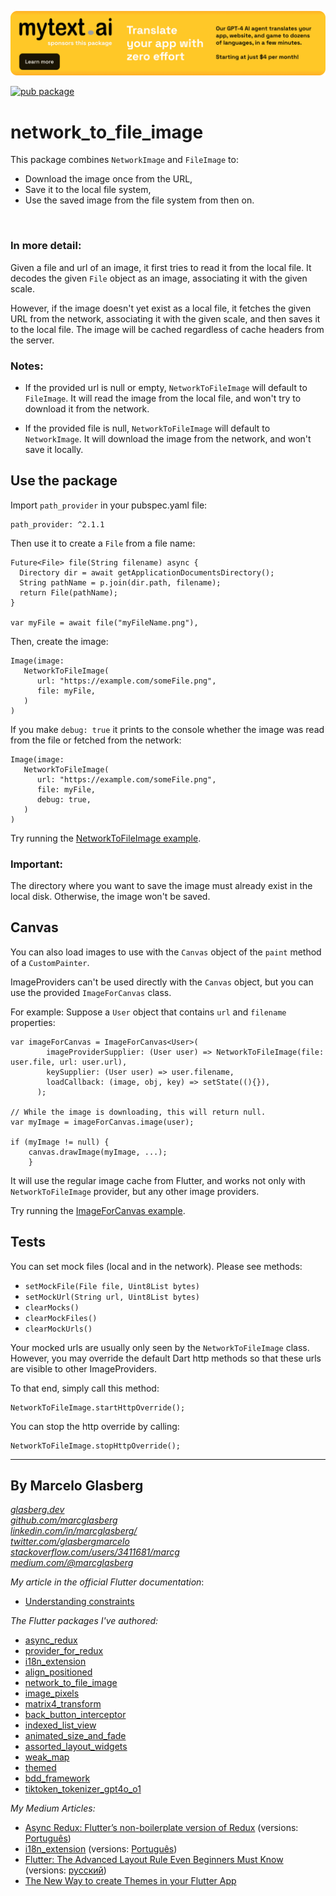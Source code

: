 [![](./example/SponsoredByMyTextAi.png)](https://mytext.ai)

[![pub package](https://img.shields.io/pub/v/network_to_file_image.svg)](https://pub.dartlang.org/packages/network_to_file_image)

# network_to_file_image

This package combines `NetworkImage` and `FileImage` to:

* Download the image once from the URL,
* Save it to the local file system,
* Use the saved image from the file system from then on.

<br>

### In more detail:

Given a file and url of an image, it first tries to read it from the local file. It decodes the
given `File` object as an image, associating it with the given scale.

However, if the image doesn't yet exist as a local file, it fetches the given URL from the network,
associating it with the given scale, and then saves it to the local file. The image will be cached
regardless of cache headers from the server.

### Notes:

- If the provided url is null or empty, `NetworkToFileImage` will default to `FileImage`. It will
  read the image from the local file, and won't try to download it from the network.
            

- If the provided file is null, `NetworkToFileImage` will default to `NetworkImage`. It will
  download the image from the network, and won't save it locally.

## Use the package

Import `path_provider` in your pubspec.yaml file:

    path_provider: ^2.1.1 

Then use it to create a `File` from a file name:

    Future<File> file(String filename) async {
      Directory dir = await getApplicationDocumentsDirectory();
      String pathName = p.join(dir.path, filename);
      return File(pathName);
    }
    
    var myFile = await file("myFileName.png"),

Then, create the image:

```
Image(image: 
   NetworkToFileImage(
      url: "https://example.com/someFile.png", 
      file: myFile,
   )
)
```

If you make `debug: true` it prints to the console whether the image was read from the file or
fetched from the network:

```
Image(image: 
   NetworkToFileImage(
      url: "https://example.com/someFile.png", 
      file: myFile, 
      debug: true,
   )
)    
```

Try running
the <a href="https://github.com/marcglasberg/network_to_file_image/blob/master/example/lib/main.dart">
NetworkToFileImage example</a>.

### Important:

The directory where you want to save the image must already exist in the local disk. Otherwise, the
image won't be saved.

## Canvas

You can also load images to use with the `Canvas` object of the `paint` method of a `CustomPainter`.

ImageProviders can't be used directly with the `Canvas` object, but you can use the
provided `ImageForCanvas` class.

For example: Suppose a `User` object that contains `url` and `filename` properties:

```
var imageForCanvas = ImageForCanvas<User>(
        imageProviderSupplier: (User user) => NetworkToFileImage(file: user.file, url: user.url),
        keySupplier: (User user) => user.filename,
        loadCallback: (image, obj, key) => setState((){}),
      );

// While the image is downloading, this will return null.
var myImage = imageForCanvas.image(user);

if (myImage != null) {
    canvas.drawImage(myImage, ...);
    }
```

It will use the regular image cache from Flutter, and works not only with `NetworkToFileImage`
provider, but any other image providers.

Try running
the <a href="https://github.com/marcglasberg/network_to_file_image/blob/master/example/lib/main_image_for_canvas.dart">
ImageForCanvas example</a>.

## Tests

You can set mock files (local and in the network). Please see methods:

* `setMockFile(File file, Uint8List bytes)`
* `setMockUrl(String url, Uint8List bytes)`
* `clearMocks()`
* `clearMockFiles()`
* `clearMockUrls()`

Your mocked urls are usually only seen by the `NetworkToFileImage` class. However, you may override
the default Dart http methods so that these urls are visible to other ImageProviders.

To that end, simply call this method:

```
NetworkToFileImage.startHttpOverride();
```                                                             

You can stop the http override by calling:

```
NetworkToFileImage.stopHttpOverride();
```                                                            

***

## By Marcelo Glasberg

<a href="https://glasberg.dev">_glasberg.dev_</a>
<br>
<a href="https://github.com/marcglasberg">_github.com/marcglasberg_</a>
<br>
<a href="https://www.linkedin.com/in/marcglasberg/">_linkedin.com/in/marcglasberg/_</a>
<br>
<a href="https://twitter.com/glasbergmarcelo">_twitter.com/glasbergmarcelo_</a>
<br>
<a href="https://stackoverflow.com/users/3411681/marcg">
_stackoverflow.com/users/3411681/marcg_</a>
<br>
<a href="https://medium.com/@marcglasberg">_medium.com/@marcglasberg_</a>
<br>

*My article in the official Flutter documentation*:

* <a href="https://flutter.dev/docs/development/ui/layout/constraints">Understanding
  constraints</a>

*The Flutter packages I've authored:*

* <a href="https://pub.dev/packages/async_redux">async_redux</a>
* <a href="https://pub.dev/packages/provider_for_redux">provider_for_redux</a>
* <a href="https://pub.dev/packages/i18n_extension">i18n_extension</a>
* <a href="https://pub.dev/packages/align_positioned">align_positioned</a>
* <a href="https://pub.dev/packages/network_to_file_image">network_to_file_image</a>
* <a href="https://pub.dev/packages/image_pixels">image_pixels</a>
* <a href="https://pub.dev/packages/matrix4_transform">matrix4_transform</a>
* <a href="https://pub.dev/packages/back_button_interceptor">back_button_interceptor</a>
* <a href="https://pub.dev/packages/indexed_list_view">indexed_list_view</a>
* <a href="https://pub.dev/packages/animated_size_and_fade">animated_size_and_fade</a>
* <a href="https://pub.dev/packages/assorted_layout_widgets">assorted_layout_widgets</a>
* <a href="https://pub.dev/packages/weak_map">weak_map</a>
* <a href="https://pub.dev/packages/themed">themed</a>
* <a href="https://pub.dev/packages/bdd_framework">bdd_framework</a>
* <a href="https://pub.dev/packages/tiktoken_tokenizer_gpt4o_o1">
  tiktoken_tokenizer_gpt4o_o1</a>

*My Medium Articles:*

* <a href="https://medium.com/flutter-community/https-medium-com-marcglasberg-async-redux-33ac5e27d5f6">
  Async Redux: Flutter’s non-boilerplate version of Redux</a> 
  (versions: <a href="https://medium.com/flutterando/async-redux-pt-brasil-e783ceb13c43">
  Português</a>)
* <a href="https://medium.com/flutter-community/i18n-extension-flutter-b966f4c65df9">
  i18n_extension</a> 
  (versions: <a href="https://medium.com/flutterando/qual-a-forma-f%C3%A1cil-de-traduzir-seu-app-flutter-para-outros-idiomas-ab5178cf0336">
  Português</a>)
* <a href="https://medium.com/flutter-community/flutter-the-advanced-layout-rule-even-beginners-must-know-edc9516d1a2">
  Flutter: The Advanced Layout Rule Even Beginners Must Know</a> 
  (versions: <a href="https://habr.com/ru/post/500210/">русский</a>)
* <a href="https://medium.com/flutter-community/the-new-way-to-create-themes-in-your-flutter-app-7fdfc4f3df5f">
  The New Way to create Themes in your Flutter App</a> 
